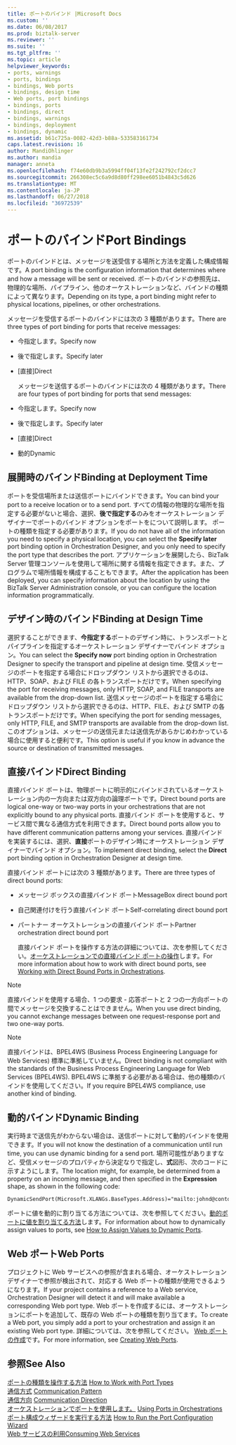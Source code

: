 ```yaml
---
title: ポートのバインド |Microsoft Docs
ms.custom: ''
ms.date: 06/08/2017
ms.prod: biztalk-server
ms.reviewer: ''
ms.suite: ''
ms.tgt_pltfrm: ''
ms.topic: article
helpviewer_keywords:
- ports, warnings
- ports, bindings
- bindings, Web ports
- bindings, design time
- Web ports, port bindings
- bindings, ports
- bindings, direct
- bindings, warnings
- bindings, deployment
- bindings, dynamic
ms.assetid: b61c725a-0082-42d3-b88a-533583161734
caps.latest.revision: 16
author: MandiOhlinger
ms.author: mandia
manager: anneta
ms.openlocfilehash: f74e60db9b3a5994ff04f13fe2f242792cf2dcc7
ms.sourcegitcommit: 266308ec5c6a9d8d80ff298ee6051b4843c5d626
ms.translationtype: MT
ms.contentlocale: ja-JP
ms.lasthandoff: 06/27/2018
ms.locfileid: "36972539"
---
```

# <a name="port-bindings"></a><span data-ttu-id="d05b8-102">ポートのバインド</span><span class="sxs-lookup"><span data-stu-id="d05b8-102">Port Bindings</span></span>
<span data-ttu-id="d05b8-103">ポートのバインドとは、メッセージを送受信する場所と方法を定義した構成情報です。</span><span class="sxs-lookup"><span data-stu-id="d05b8-103">A port binding is the configuration information that determines where and how a message will be sent or received.</span></span> <span data-ttu-id="d05b8-104">ポートのバインドの参照先は、物理的な場所、パイプライン、他のオーケストレーションなど、バインドの種類によって異なります。</span><span class="sxs-lookup"><span data-stu-id="d05b8-104">Depending on its type, a port binding might refer to physical locations, pipelines, or other orchestrations.</span></span>  
  
 <span data-ttu-id="d05b8-105">メッセージを受信するポートのバインドには次の 3 種類があります。</span><span class="sxs-lookup"><span data-stu-id="d05b8-105">There are three types of port binding for ports that receive messages:</span></span>  
  
- <span data-ttu-id="d05b8-106">今指定します。</span><span class="sxs-lookup"><span data-stu-id="d05b8-106">Specify now</span></span>  
  
- <span data-ttu-id="d05b8-107">後で指定します。</span><span class="sxs-lookup"><span data-stu-id="d05b8-107">Specify later</span></span>  
  
- <span data-ttu-id="d05b8-108">[直接]</span><span class="sxs-lookup"><span data-stu-id="d05b8-108">Direct</span></span>  
  
  <span data-ttu-id="d05b8-109">メッセージを送信するポートのバインドには次の 4 種類があります。</span><span class="sxs-lookup"><span data-stu-id="d05b8-109">There are four types of port binding for ports that send messages:</span></span>  
  
- <span data-ttu-id="d05b8-110">今指定します。</span><span class="sxs-lookup"><span data-stu-id="d05b8-110">Specify now</span></span>  
  
- <span data-ttu-id="d05b8-111">後で指定します。</span><span class="sxs-lookup"><span data-stu-id="d05b8-111">Specify later</span></span>  
  
- <span data-ttu-id="d05b8-112">[直接]</span><span class="sxs-lookup"><span data-stu-id="d05b8-112">Direct</span></span>  
  
- <span data-ttu-id="d05b8-113">動的</span><span class="sxs-lookup"><span data-stu-id="d05b8-113">Dynamic</span></span>  
  
## <a name="binding-at-deployment-time"></a><span data-ttu-id="d05b8-114">展開時のバインド</span><span class="sxs-lookup"><span data-stu-id="d05b8-114">Binding at Deployment Time</span></span>  
 <span data-ttu-id="d05b8-115">ポートを受信場所または送信ポートにバインドできます。</span><span class="sxs-lookup"><span data-stu-id="d05b8-115">You can bind your port to a receive location or to a send port.</span></span> <span data-ttu-id="d05b8-116">すべての情報の物理的な場所を指定する必要がないと場合、選択、**後で指定する**のみをオーケストレーション デザイナーでポートのバインド オプションをポートをについて説明します。 ポートの種類を指定する必要があります。</span><span class="sxs-lookup"><span data-stu-id="d05b8-116">If you do not have all of the information you need to specify a physical location, you can select the **Specify later** port binding option in Orchestration Designer, and you only need to specify the port type that describes the port.</span></span> <span data-ttu-id="d05b8-117">アプリケーションを展開したら、BizTalk Server 管理コンソールを使用して場所に関する情報を指定できます。また、プログラムで場所情報を構成することもできます。</span><span class="sxs-lookup"><span data-stu-id="d05b8-117">After the application has been deployed, you can specify information about the location by using the BizTalk Server Administration console, or you can configure the location information programmatically.</span></span>  
  
## <a name="binding-at-design-time"></a><span data-ttu-id="d05b8-118">デザイン時のバインド</span><span class="sxs-lookup"><span data-stu-id="d05b8-118">Binding at Design Time</span></span>  
 <span data-ttu-id="d05b8-119">選択することができます、**今指定する**ポートのデザイン時に、トランスポートとパイプラインを指定するオーケストレーション デザイナーでバインド オプション。</span><span class="sxs-lookup"><span data-stu-id="d05b8-119">You can select the **Specify now** port binding option in Orchestration Designer to specify the transport and pipeline at design time.</span></span> <span data-ttu-id="d05b8-120">受信メッセージのポートを指定する場合にドロップダウン リストから選択できるのは、HTTP、SOAP、および FILE の各トランスポートだけです。</span><span class="sxs-lookup"><span data-stu-id="d05b8-120">When specifying the port for receiving messages, only HTTP, SOAP, and FILE transports are available from the drop-down list.</span></span> <span data-ttu-id="d05b8-121">送信メッセージのポートを指定する場合にドロップダウン リストから選択できるのは、HTTP、FILE、および SMTP の各トランスポートだけです。</span><span class="sxs-lookup"><span data-stu-id="d05b8-121">When specifying the port for sending messages, only HTTP, FILE, and SMTP transports are available from the drop-down list.</span></span> <span data-ttu-id="d05b8-122">このオプションは、メッセージの送信元または送信先があらかじめわかっている場合に使用すると便利です。</span><span class="sxs-lookup"><span data-stu-id="d05b8-122">This option is useful if you know in advance the source or destination of transmitted messages.</span></span>  
  
## <a name="direct-binding"></a><span data-ttu-id="d05b8-123">直接バインド</span><span class="sxs-lookup"><span data-stu-id="d05b8-123">Direct Binding</span></span>  
 <span data-ttu-id="d05b8-124">直接バインド ポートは、物理ポートに明示的にバインドされているオーケストレーション内の一方向または双方向の論理ポートです。</span><span class="sxs-lookup"><span data-stu-id="d05b8-124">Direct bound ports are logical one-way or two-way ports in your orchestrations that are not explicitly bound to any physical ports.</span></span> <span data-ttu-id="d05b8-125">直接バインド ポートを使用すると、サービス間で異なる通信方式を利用できます。</span><span class="sxs-lookup"><span data-stu-id="d05b8-125">Direct bound ports allow you to have different communication patterns among your services.</span></span> <span data-ttu-id="d05b8-126">直接バインドを実装するには、選択、**直接**ポートのデザイン時にオーケストレーション デザイナーでバインド オプション。</span><span class="sxs-lookup"><span data-stu-id="d05b8-126">To implement direct binding, select the **Direct** port binding option in Orchestration Designer at design time.</span></span>  
  
 <span data-ttu-id="d05b8-127">直接バインド ポートには次の 3 種類があります。</span><span class="sxs-lookup"><span data-stu-id="d05b8-127">There are three types of direct bound ports:</span></span>  
  
- <span data-ttu-id="d05b8-128">メッセージ ボックスの直接バインド ポート</span><span class="sxs-lookup"><span data-stu-id="d05b8-128">MessageBox direct bound port</span></span>  
  
- <span data-ttu-id="d05b8-129">自己関連付けを行う直接バインド ポート</span><span class="sxs-lookup"><span data-stu-id="d05b8-129">Self-correlating direct bound port</span></span>  
  
- <span data-ttu-id="d05b8-130">パートナー オーケストレーションの直接バインド ポート</span><span class="sxs-lookup"><span data-stu-id="d05b8-130">Partner orchestration direct bound port</span></span>  
  
  <span data-ttu-id="d05b8-131">直接バインド ポートを操作する方法の詳細については、次を参照してください。[オーケストレーションでの直接バインド ポートの操作](../core/working-with-direct-bound-ports-in-orchestrations.md)します。</span><span class="sxs-lookup"><span data-stu-id="d05b8-131">For more information about how to work with direct bound ports, see [Working with Direct Bound Ports in Orchestrations](../core/working-with-direct-bound-ports-in-orchestrations.md).</span></span>  
  
> [!NOTE]
>  <span data-ttu-id="d05b8-132">直接バインドを使用する場合、1 つの要求 - 応答ポートと 2 つの一方向ポートの間でメッセージを交換することはできません。</span><span class="sxs-lookup"><span data-stu-id="d05b8-132">When you use direct binding, you cannot exchange messages between one request-response port and two one-way ports.</span></span>  
  
> [!NOTE]
>  <span data-ttu-id="d05b8-133">直接バインドは、BPEL4WS (Business Process Engineering Language for Web Services) 標準に準拠していません。</span><span class="sxs-lookup"><span data-stu-id="d05b8-133">Direct binding is not compliant with the standards of the Business Process Engineering Language for Web Services (BPEL4WS).</span></span> <span data-ttu-id="d05b8-134">BPEL4WS に準拠する必要がある場合は、他の種類のバインドを使用してください。</span><span class="sxs-lookup"><span data-stu-id="d05b8-134">If you require BPEL4WS compliance, use another kind of binding.</span></span>  
  
## <a name="dynamic-binding"></a><span data-ttu-id="d05b8-135">動的バインド</span><span class="sxs-lookup"><span data-stu-id="d05b8-135">Dynamic Binding</span></span>  
 <span data-ttu-id="d05b8-136">実行時まで送信先がわからない場合は、送信ポートに対して動的バインドを使用できます。</span><span class="sxs-lookup"><span data-stu-id="d05b8-136">If you will not know the destination of a communication until run time, you can use dynamic binding for a send port.</span></span> <span data-ttu-id="d05b8-137">場所可能性がありますなど、受信メッセージのプロパティから決定なりで指定し、**式**図形、次のコードに示すようにします。</span><span class="sxs-lookup"><span data-stu-id="d05b8-137">The location might, for example, be determined from a property on an incoming message, and then specified in the **Expression** shape, as shown in the following code:</span></span>  
  
```  
DynamicSendPort(Microsoft.XLANGs.BaseTypes.Address)="mailto:johnd@contoso.com";  
```  
  
 <span data-ttu-id="d05b8-138">ポートに値を動的に割り当てる方法については、次を参照してください。[動的ポートに値を割り当てる方法](../core/how-to-use-expressions-to-assign-values-to-dynamic-ports.md)します。</span><span class="sxs-lookup"><span data-stu-id="d05b8-138">For information about how to dynamically assign values to ports, see [How to Assign Values to Dynamic Ports](../core/how-to-use-expressions-to-assign-values-to-dynamic-ports.md).</span></span>  
  
## <a name="web-ports"></a><span data-ttu-id="d05b8-139">Web ポート</span><span class="sxs-lookup"><span data-stu-id="d05b8-139">Web Ports</span></span>  
 <span data-ttu-id="d05b8-140">プロジェクトに Web サービスへの参照が含まれる場合、オーケストレーション デザイナーで参照が検出されて、対応する Web ポートの種類が使用できるようになります。</span><span class="sxs-lookup"><span data-stu-id="d05b8-140">If your project contains a reference to a Web service, Orchestration Designer will detect it and will make available a corresponding Web port type.</span></span> <span data-ttu-id="d05b8-141">Web ポートを作成するには、オーケストレーションにポートを追加して、既存の Web ポートの種類を割り当てます。</span><span class="sxs-lookup"><span data-stu-id="d05b8-141">To create a Web port, you simply add a port to your orchestration and assign it an existing Web port type.</span></span> <span data-ttu-id="d05b8-142">詳細については、次を参照してください。 [Web ポートの作成](../core/creating-web-ports.md)です。</span><span class="sxs-lookup"><span data-stu-id="d05b8-142">For more information, see [Creating Web Ports](../core/creating-web-ports.md).</span></span>  
  
## <a name="see-also"></a><span data-ttu-id="d05b8-143">参照</span><span class="sxs-lookup"><span data-stu-id="d05b8-143">See Also</span></span>  
 <span data-ttu-id="d05b8-144">[ポートの種類を操作する方法](../core/how-to-work-with-port-types.md) </span><span class="sxs-lookup"><span data-stu-id="d05b8-144">[How to Work with Port Types](../core/how-to-work-with-port-types.md) </span></span>  
 <span data-ttu-id="d05b8-145">[通信方式](../core/communication-pattern.md) </span><span class="sxs-lookup"><span data-stu-id="d05b8-145">[Communication Pattern](../core/communication-pattern.md) </span></span>  
 <span data-ttu-id="d05b8-146">[通信方向](../core/communication-direction.md) </span><span class="sxs-lookup"><span data-stu-id="d05b8-146">[Communication Direction](../core/communication-direction.md) </span></span>  
 <span data-ttu-id="d05b8-147">[オーケストレーションでポートを使用します。](../core/using-ports-in-orchestrations.md) </span><span class="sxs-lookup"><span data-stu-id="d05b8-147">[Using Ports in Orchestrations](../core/using-ports-in-orchestrations.md) </span></span>  
 <span data-ttu-id="d05b8-148">[ポート構成ウィザードを実行する方法](../core/how-to-run-the-port-configuration-wizard.md) </span><span class="sxs-lookup"><span data-stu-id="d05b8-148">[How to Run the Port Configuration Wizard](../core/how-to-run-the-port-configuration-wizard.md) </span></span>  
 [<span data-ttu-id="d05b8-149">Web サービスの利用</span><span class="sxs-lookup"><span data-stu-id="d05b8-149">Consuming Web Services</span></span>](../core/consuming-web-services.md)